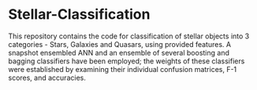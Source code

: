 # Stellar-Classification

This repository contains the code for classification of stellar objects into 3 categories - Stars, Galaxies and Quasars, using provided features. A snapshot ensembled ANN and an ensemble of several boosting and bagging classifiers have been employed; the weights of these classifiers were established by examining their individual confusion matrices, F-1 scores, and accuracies.
